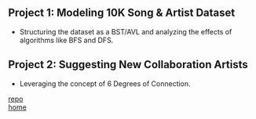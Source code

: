 ## Project 1: Modeling 10K Song & Artist Dataset
- Structuring the dataset as a BST/AVL and analyzing the effects of algorithms like BFS and DFS.

## Project 2: Suggesting New Collaboration Artists
- Leveraging the concept of 6 Degrees of Connection.

[repo](https://github.com/jatanjay/sixdegrees) \
[home](https://jatanjay.github.io/projects/)
